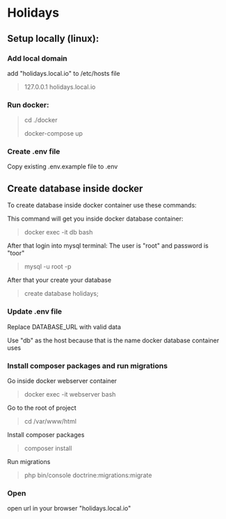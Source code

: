 # Holidays

## Setup locally (linux):

### Add local domain
add "holidays.local.io" to /etc/hosts file
> 127.0.0.1 holidays.local.io

### Run docker:
> cd ./docker
> 
> docker-compose up

### Create .env file
Copy existing .env.example file to .env

## Create database inside docker
To create database inside docker container use these commands:

This command will get you inside docker database container:
> docker exec -it db bash

After that login into mysql terminal:
The user is "root" and password is "toor"
> mysql -u root -p

After that your create your database
> create database holidays;

### Update .env file
Replace DATABASE_URL with valid data

Use "db" as the host because that is the name docker database container uses

### Install composer packages and run migrations
Go inside docker webserver container
> docker exec -it webserver bash

Go to the root of project
> cd /var/www/html

Install composer packages
> composer install

Run migrations
> php bin/console doctrine:migrations:migrate

### Open
open url in your browser "holidays.local.io"